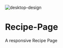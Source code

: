 ![desktop-design](https://github.com/iwedibah/Recipe-Page/assets/106238234/8c150dc6-673d-4f73-b860-5ed7ef7d8974)
# Recipe-Page
A responsive Recipe Page
